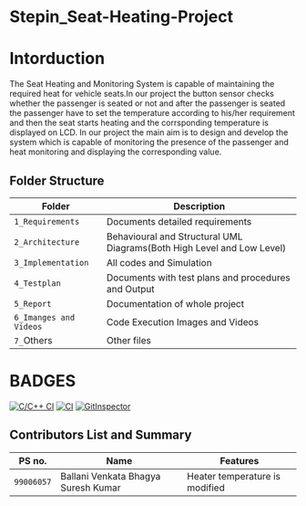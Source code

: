 # Stepin_Seat-Heating-Project
# Intorduction
The Seat Heating and Monitoring System is capable of maintaining the required heat for vehicle seats.In our project the button sensor checks whether the passenger is seated or not and after the passenger is seated the passenger have to set the temperature according to his/her requirement and then the seat starts heating and the corrsponding temperature is displayed on LCD. In our project the main aim is to design and develop the system which is capable of monitoring the presence of the passenger and heat monitoring and displaying the corresponding value.


## Folder Structure
Folder                   | Description
-------------------------| -----------------------------------------
`1_Requirements`         | Documents detailed requirements
`2_Architecture`         | Behavioural and Structural UML Diagrams(Both High Level and Low Level)
`3_Implementation`     | All codes and Simulation
`4_Testplan`       | Documents with test plans and procedures and Output
`5_Report`               | Documentation of whole project
`6_Imanges and Videos`      | Code Execution Images and Videos
`7_`Others      | Other files


# BADGES
[![C/C++ CI](https://github.com/BVBSureshKumar/Stepin_Embedded_Seat-Heating-Project/actions/workflows/c-cpp.yml/badge.svg)](https://github.com/BVBSureshKumar/Stepin_Embedded_Seat-Heating-Project/actions/workflows/c-cpp.yml)
[![CI](https://github.com/BVBSureshKumar/Stepin_Embedded_Seat-Heating-Project/actions/workflows/main.yml/badge.svg)](https://github.com/BVBSureshKumar/Stepin_Embedded_Seat-Heating-Project/actions/workflows/main.yml)
[![GitInspector](https://github.com/BVBSureshKumar/Stepin_Embedded_Seat-Heating-Project/actions/workflows/git%20inspector.yml/badge.svg)](https://github.com/BVBSureshKumar/Stepin_Embedded_Seat-Heating-Project/actions/workflows/git%20inspector.yml)


## Contributors List and Summary
|PS no. |  Name   |    Features    |
|-------|---------|----------------|
| `99006057` | Ballani Venkata Bhagya Suresh Kumar |Heater temperature is modified|
